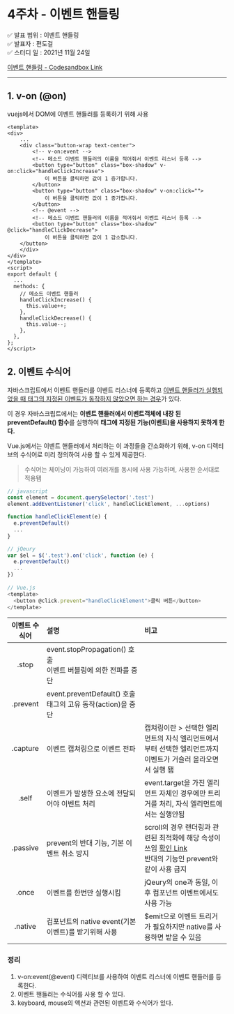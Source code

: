 # 4주차 - 이벤트 핸들링

&#9989; 발표 범위 : 이벤트 핸들링  
&#9989; 발표자 : 편도걸  
&#9989; 스터디 일 : 2021년 11월 24일

[이벤트 핸들링 - Codesandbox Link](https://codesandbox.io/s/study-ibenteu-haendeulring-duej8)

---

## 1. v-on (@on)
vuejs에서 DOM에 이벤트 핸들러를 등록하기 위해 사용

```vue
<template>
<div>
	...
    <div class="button-wrap text-center">
        <!-- v-on:event -->
        <!-- 메소드 이벤트 핸들러의 이름을 적어줘서 이벤트 리스너 등록 -->
        <button type="button" class="box-shadow" v-on:click="handleClickIncrease">
            이 버튼을 클릭하면 값이 1 증가합니다.
	    </button>
        <button type="button" class="box-shadow" v-on:click="">
            이 버튼을 클릭하면 값이 1 증가합니다.
	    </button>
        <!-- @event -->
        <!-- 메소드 이벤트 핸들러의 이름을 적어줘서 이벤트 리스너 등록 -->
        <button type="button" class="box-shadow" @click="handleClickDecrease">
            이 버튼을 클릭하면 값이 1 감소합니다.
    </button>
	</div>
</div>
</template>
<script>
export default {
  ...
  methods: {
    // 메소드 이벤트 핸들러
    handleClickIncrease() {
      this.value++;
    },
    handleClickDecrease() {
      this.value--;
    },
  },
};
</script>
```

## 2. 이벤트 수식어

자바스크립트에서 이벤트 핸들러를 이벤트 리스너에 등록하고 <u>이벤트 핸들러가 실행되었을 때 태그의 지정된 이벤트가 동작하지 않았으면 하는 경우</u>가 있다.  

이 경우 자바스크립트에서는 **이벤트 핸들러에서 이벤트객체에 내장 된 preventDefault() 함수**를 실행하여 **태그에 지정된 기능(이벤트)을 사용하지 못하게 한다.**

Vue.js에서는 이벤트 핸들러에서 처리하는 이 과정들을 간소화하기 위해, v-on 디렉티브의 수식어로 미리 정의하여 사용 할 수 있게 제공한다.

> 수식어는 체이닝이 가능하여 여러개를 동시에 사용 가능하며, 사용한 순서대로 적용됌

```javascript
// javascript 
const element = document.querySelector('.test')
element.addEventListener('click', handleClickElement, ...options)

function handleClickElement(e) {
  e.preventDefault()
  ...
}

// jQeury
var $el = $('.test').on('click', function (e) {
  e.preventDefault()
  ...
})  
  
// Vue.js
<template>
  <button @click.prevent="handleClickElement">클릭 버튼</button>
</template>
```

|이벤트 수식어|설명|비고|
|:-----:|:---------|:--------|
|.stop|event.stopPropagation() 호출<br />이벤트 버블링에 의한 전파를 중단||
|.prevent|event.preventDefault() 호출<br />태그의 고유 동작(action)을 중단||
|.capture|이벤트 캡쳐링으로 이벤트 전파 | 캡쳐링이란 > 선택한 엘리먼트의 자식 엘리먼트에서부터 선택한 엘리먼트까지 이벤트가 거슬러 올라오면서 실행 됌| 
|.self|이벤트가 발생한 요소에 전달되어야 이벤트 처리|event.target을 가진 엘리먼트 자체인 경우에만 트리거를 처리, 자식 엘리먼트에서는 실행안됨|
|.passive|prevent의 반대 기능, 기본 이벤트 취소 방지|scroll의 경우 랜더링과 관련된 최적화에 해당 속성이 쓰임 [확인 Link](https://amati.io/eventlisteneroptions-passive-true/)<br />반대의 기능인 prevent와 같이 사용 금지 |
|.once|이벤트를 한번만 실행시킴|jQeury의 one과 동일, 이후 컴포넌트 이벤트에서도 사용 가능|
|.native|컴포넌트의 native event(기본 이벤트)를 받기위해 사용|$emit으로 이벤트 트리거가 필요하지만 native를 사용하면 받을 수 있음|

### 정리
1. v-on:event(@event) 디렉티브를 사용하여 이벤트 리스너에 이벤트 핸들러를 등록한다.
2. 이벤트 핸들러는 수식어를 사용 할 수 있다.
3. keyboard, mouse의 액션과 관련된 이벤트와 수식어가 있다.